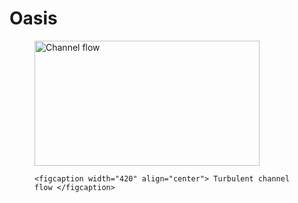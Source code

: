 Oasis
=====
<p align="center">
  <figure>
    <img src="https://raw.github.com/wiki/mikaem/oasis/figs/channel3D.gif" width="360" height="200" alt="Channel flow"/>
    
    <figcaption width="420" align="center"> Turbulent channel flow </figcaption>
  </figure>
</p>
